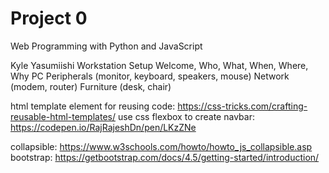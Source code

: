 # Project 0

Web Programming with Python and JavaScript

Kyle Yasumiishi Workstation Setup
Welcome, Who, What, When, Where, Why
PC
Peripherals (monitor, keyboard, speakers, mouse)
Network (modem, router)
Furniture (desk, chair)

html template element for reusing code: https://css-tricks.com/crafting-reusable-html-templates/
use css flexbox to create navbar: https://codepen.io/RajRajeshDn/pen/LKzZNe


collapsible: https://www.w3schools.com/howto/howto_js_collapsible.asp
bootstrap: https://getbootstrap.com/docs/4.5/getting-started/introduction/
